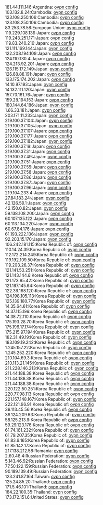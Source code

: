 181.44.111.146:Argentina: [ovpn config](vpn/181_44_111_146.ovpn)  
103.132.8.24:Cambodia: [ovpn config](vpn/103_132_8_24.ovpn)  
123.108.250.106:Cambodia: [ovpn config](vpn/123_108_250_106.ovpn)  
123.108.250.106:Cambodia: [ovpn config](vpn/123_108_250_106.ovpn)  
83.253.78.58:European Union: [ovpn config](vpn/83_253_78_58.ovpn)  
119.229.108.139:Japan: [ovpn config](vpn/119_229_108_139.ovpn)  
119.243.251.171:Japan: [ovpn config](vpn/119_243_251_171.ovpn)  
119.83.240.216:Japan: [ovpn config](vpn/119_83_240_216.ovpn)  
121.111.169.144:Japan: [ovpn config](vpn/121_111_169_144.ovpn)  
122.208.194.109:Japan: [ovpn config](vpn/122_208_194_109.ovpn)  
124.110.130.4:Japan: [ovpn config](vpn/124_110_130_4.ovpn)  
124.213.92.201:Japan: [ovpn config](vpn/124_213_92_201.ovpn)  
126.115.172.149:Japan: [ovpn config](vpn/126_115_172_149.ovpn)  
126.88.88.191:Japan: [ovpn config](vpn/126_88_88_191.ovpn)  
133.175.174.202:Japan: [ovpn config](vpn/133_175_174_202.ovpn)  
14.10.97.193:Japan: [ovpn config](vpn/14_10_97_193.ovpn)  
14.132.111.120:Japan: [ovpn config](vpn/14_132_111_120.ovpn)  
157.70.161.76:Japan: [ovpn config](vpn/157_70_161_76.ovpn)  
159.28.194.153:Japan: [ovpn config](vpn/159_28_194_153.ovpn)  
180.144.64.186:Japan: [ovpn config](vpn/180_144_64_186.ovpn)  
1.66.33.181:Japan: [ovpn config](vpn/1_66_33_181.ovpn)  
203.171.11.233:Japan: [ovpn config](vpn/203_171_11_233.ovpn)  
219.100.37.104:Japan: [ovpn config](vpn/219_100_37_104.ovpn)  
219.100.37.105:Japan: [ovpn config](vpn/219_100_37_105.ovpn)  
219.100.37.107:Japan: [ovpn config](vpn/219_100_37_107.ovpn)  
219.100.37.177:Japan: [ovpn config](vpn/219_100_37_177.ovpn)  
219.100.37.182:Japan: [ovpn config](vpn/219_100_37_182.ovpn)  
219.100.37.19:Japan: [ovpn config](vpn/219_100_37_19.ovpn)  
219.100.37.31:Japan: [ovpn config](vpn/219_100_37_31.ovpn)  
219.100.37.49:Japan: [ovpn config](vpn/219_100_37_49.ovpn)  
219.100.37.51:Japan: [ovpn config](vpn/219_100_37_51.ovpn)  
219.100.37.55:Japan: [ovpn config](vpn/219_100_37_55.ovpn)  
219.100.37.58:Japan: [ovpn config](vpn/219_100_37_58.ovpn)  
219.100.37.86:Japan: [ovpn config](vpn/219_100_37_86.ovpn)  
219.100.37.87:Japan: [ovpn config](vpn/219_100_37_87.ovpn)  
219.100.37.96:Japan: [ovpn config](vpn/219_100_37_96.ovpn)  
219.104.233.4:Japan: [ovpn config](vpn/219_104_233_4.ovpn)  
27.84.183.24:Japan: [ovpn config](vpn/27_84_183_24.ovpn)  
42.126.59.1:Japan: [ovpn config](vpn/42_126_59_1.ovpn)  
42.150.0.82:Japan: [ovpn config](vpn/42_150_0_82.ovpn)  
59.138.108.200:Japan: [ovpn config](vpn/59_138_108_200.ovpn)  
60.107.135.122:Japan: [ovpn config](vpn/60_107_135_122.ovpn)  
60.113.134.220:Japan: [ovpn config](vpn/60_113_134_220.ovpn)  
60.67.84.176:Japan: [ovpn config](vpn/60_67_84_176.ovpn)  
61.193.222.136:Japan: [ovpn config](vpn/61_193_222_136.ovpn)  
92.203.15.170:Japan: [ovpn config](vpn/92_203_15_170.ovpn)  
106.242.181.115:Korea Republic of: [ovpn config](vpn/106_242_181_115.ovpn)  
110.14.24.39:Korea Republic of: [ovpn config](vpn/110_14_24_39.ovpn)  
112.172.214.249:Korea Republic of: [ovpn config](vpn/112_172_214_249.ovpn)  
119.192.109.50:Korea Republic of: [ovpn config](vpn/119_192_109_50.ovpn)  
119.203.26.37:Korea Republic of: [ovpn config](vpn/119_203_26_37.ovpn)  
121.141.53.251:Korea Republic of: [ovpn config](vpn/121_141_53_251.ovpn)  
121.143.144.6:Korea Republic of: [ovpn config](vpn/121_143_144_6.ovpn)  
121.173.95.42:Korea Republic of: [ovpn config](vpn/121_173_95_42.ovpn)  
121.187.145.64:Korea Republic of: [ovpn config](vpn/121_187_145_64.ovpn)  
122.36.168.120:Korea Republic of: [ovpn config](vpn/122_36_168_120.ovpn)  
124.198.105.113:Korea Republic of: [ovpn config](vpn/124_198_105_113.ovpn)  
125.139.180.77:Korea Republic of: [ovpn config](vpn/125_139_180_77.ovpn)  
14.35.64.61:Korea Republic of: [ovpn config](vpn/14_35_64_61.ovpn)  
14.37.115.196:Korea Republic of: [ovpn config](vpn/14_37_115_196.ovpn)  
14.38.72.110:Korea Republic of: [ovpn config](vpn/14_38_72_110.ovpn)  
175.193.28.70:Korea Republic of: [ovpn config](vpn/175_193_28_70.ovpn)  
175.196.17.174:Korea Republic of: [ovpn config](vpn/175_196_17_174.ovpn)  
175.215.97.194:Korea Republic of: [ovpn config](vpn/175_215_97_194.ovpn)  
182.31.49.19:Korea Republic of: [ovpn config](vpn/182_31_49_19.ovpn)  
183.109.19.242:Korea Republic of: [ovpn config](vpn/183_109_19_242.ovpn)  
1.245.157.22:Korea Republic of: [ovpn config](vpn/1_245_157_22.ovpn)  
1.245.252.220:Korea Republic of: [ovpn config](vpn/1_245_252_220.ovpn)  
210.104.69.3:Korea Republic of: [ovpn config](vpn/210_104_69_3.ovpn)  
210.113.21.145:Korea Republic of: [ovpn config](vpn/210_113_21_145.ovpn)  
211.228.146.213:Korea Republic of: [ovpn config](vpn/211_228_146_213.ovpn)  
211.44.188.38:Korea Republic of: [ovpn config](vpn/211_44_188_38.ovpn)  
211.44.188.38:Korea Republic of: [ovpn config](vpn/211_44_188_38.ovpn)  
211.44.188.38:Korea Republic of: [ovpn config](vpn/211_44_188_38.ovpn)  
220.122.50.251:Korea Republic of: [ovpn config](vpn/220_122_50_251.ovpn)  
220.77.98.113:Korea Republic of: [ovpn config](vpn/220_77_98_113.ovpn)  
221.157.148.167:Korea Republic of: [ovpn config](vpn/221_157_148_167.ovpn)  
222.121.96.91:Korea Republic of: [ovpn config](vpn/222_121_96_91.ovpn)  
39.113.45.56:Korea Republic of: [ovpn config](vpn/39_113_45_56.ovpn)  
39.124.209.63:Korea Republic of: [ovpn config](vpn/39_124_209_63.ovpn)  
58.125.213.9:Korea Republic of: [ovpn config](vpn/58_125_213_9.ovpn)  
59.29.123.176:Korea Republic of: [ovpn config](vpn/59_29_123_176.ovpn)  
61.74.161.232:Korea Republic of: [ovpn config](vpn/61_74_161_232.ovpn)  
61.79.207.35:Korea Republic of: [ovpn config](vpn/61_79_207_35.ovpn)  
61.83.9.165:Korea Republic of: [ovpn config](vpn/61_83_9_165.ovpn)  
61.85.142.17:Korea Republic of: [ovpn config](vpn/61_85_142_17.ovpn)  
217.138.212.58:Romania: [ovpn config](vpn/217_138_212_58.ovpn)  
2.60.48.4:Russian Federation: [ovpn config](vpn/2_60_48_4.ovpn)  
5.143.46.92:Russian Federation: [ovpn config](vpn/5_143_46_92.ovpn)  
77.50.122.159:Russian Federation: [ovpn config](vpn/77_50_122_159.ovpn)  
90.189.139.49:Russian Federation: [ovpn config](vpn/90_189_139_49.ovpn)  
123.241.87.164:Taiwan: [ovpn config](vpn/123_241_87_164.ovpn)  
125.24.85.20:Thailand: [ovpn config](vpn/125_24_85_20.ovpn)  
171.5.46.101:Thailand: [ovpn config](vpn/171_5_46_101.ovpn)  
184.22.100.35:Thailand: [ovpn config](vpn/184_22_100_35.ovpn)  
173.172.151.6:United States: [ovpn config](vpn/173_172_151_6.ovpn)  
